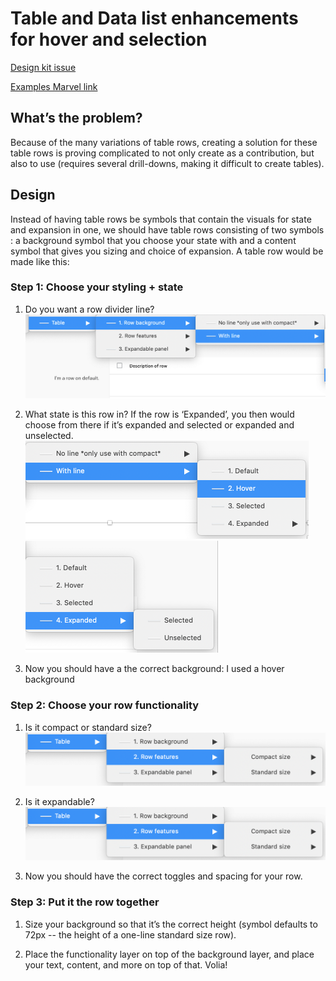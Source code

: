 # Table and Data list enhancements for hover and selection
[Design kit issue](https://github.com/patternfly/patternfly-design-kit/issues/140#event-2948552735)

[Examples Marvel link](https://marvelapp.com/dfbie31)

## What’s the problem? 

Because of the many variations of table rows, creating a solution for these table rows is proving complicated to not only create as a contribution, but also to use (requires several drill-downs, making it difficult to create tables).

## Design

Instead of having table rows be symbols that contain the visuals for state and expansion in one, we should have table rows consisting of two symbols : a background symbol that you choose your state with and a content symbol that gives you sizing and choice of expansion. A table row would be made like this:

### Step 1: Choose your styling + state

1. Do you want a row divider line? 
![step1.1](./img/image1.png)

2. What state is this row in? If the row is ‘Expanded’, you then would choose from there if it’s 
expanded and selected or expanded and unselected. 
![step1.2](./img/image2.png)
![step1.3](./img/image3.png)
  
3. Now you should have a the correct background: I used a hover background

### Step 2: Choose your row functionality

1. Is it compact or standard size?
![step2.1](./img/image4.png)	
2. Is it expandable?
![step2.2](./img/image4.png)
	
3. Now you should have the correct toggles and spacing for your row. 
	
### Step 3: Put it the row together

1. Size your background so that it’s the correct height (symbol defaults to 72px -- the height 
of a one-line standard size row). 

2. Place the functionality layer on top of the background layer, and place your text, content, 
and more on top of that. Volia! 
